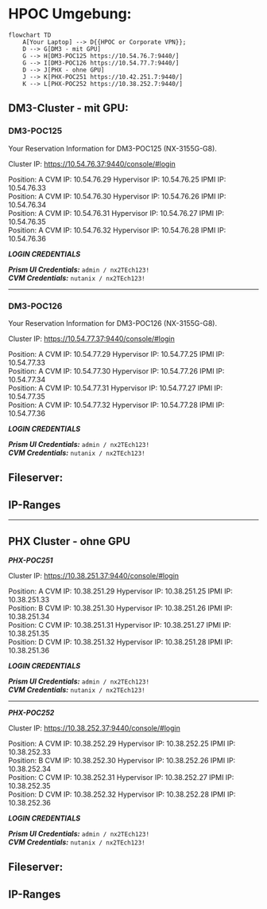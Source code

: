 # HPOC Umgebung:


```mermaid
flowchart TD
    A[Your Laptop] --> D{{HPOC or Corporate VPN}};
    D --> G[DM3 - mit GPU]
    G --> H[DM3-POC125 https://10.54.76.7:9440/]  
    G --> I[DM3-POC126 https://10.54.77.7:9440/]  
    D --> J[PHX - ohne GPU]
    J --> K[PHX-POC251 https://10.42.251.7:9440/]  
    K --> L[PHX-POC252 https://10.38.252.7:9440/]  
```

## DM3-Cluster - mit GPU:

### DM3-POC125

Your Reservation Information for DM3-POC125 (NX-3155G-G8).

Cluster IP: https://10.54.76.37:9440/console/#login

Position: A CVM IP: 10.54.76.29 Hypervisor IP: 10.54.76.25 IPMI IP: 10.54.76.33  
Position: A CVM IP: 10.54.76.30 Hypervisor IP: 10.54.76.26 IPMI IP: 10.54.76.34  
Position: A CVM IP: 10.54.76.31 Hypervisor IP: 10.54.76.27 IPMI IP: 10.54.76.35  
Position: A CVM IP: 10.54.76.32 Hypervisor IP: 10.54.76.28 IPMI IP: 10.54.76.36  

***LOGIN CREDENTIALS***

***Prism UI Credentials:*** `admin / nx2TEch123!`  
***CVM Credentials:*** `nutanix / nx2TEch123!`

---

### DM3-POC126

Your Reservation Information for DM3-POC126 (NX-3155G-G8).

Cluster IP: https://10.54.77.37:9440/console/#login

Position: A CVM IP: 10.54.77.29 Hypervisor IP: 10.54.77.25 IPMI IP: 10.54.77.33  
Position: A CVM IP: 10.54.77.30 Hypervisor IP: 10.54.77.26 IPMI IP: 10.54.77.34  
Position: A CVM IP: 10.54.77.31 Hypervisor IP: 10.54.77.27 IPMI IP: 10.54.77.35  
Position: A CVM IP: 10.54.77.32 Hypervisor IP: 10.54.77.28 IPMI IP: 10.54.77.36  

***LOGIN CREDENTIALS***

***Prism UI Credentials:*** `admin / nx2TEch123!`  
***CVM Credentials:*** `nutanix / nx2TEch123!`

## Fileserver:


## IP-Ranges



---
## PHX Cluster - ohne GPU

***PHX-POC251*** 

Cluster IP: https://10.38.251.37:9440/console/#login

Position: A CVM IP: 10.38.251.29 Hypervisor IP: 10.38.251.25 IPMI IP: 10.38.251.33  
Position: B CVM IP: 10.38.251.30 Hypervisor IP: 10.38.251.26 IPMI IP: 10.38.251.34  
Position: C CVM IP: 10.38.251.31 Hypervisor IP: 10.38.251.27 IPMI IP: 10.38.251.35  
Position: D CVM IP: 10.38.251.32 Hypervisor IP: 10.38.251.28 IPMI IP: 10.38.251.36  


***LOGIN CREDENTIALS***

***Prism UI Credentials:*** `admin / nx2TEch123!`  
***CVM Credentials:*** `nutanix / nx2TEch123!`

---

***PHX-POC252***


Cluster IP: https://10.38.252.37:9440/console/#login

Position: A CVM IP: 10.38.252.29 Hypervisor IP: 10.38.252.25 IPMI IP: 10.38.252.33  
Position: B CVM IP: 10.38.252.30 Hypervisor IP: 10.38.252.26 IPMI IP: 10.38.252.34  
Position: C CVM IP: 10.38.252.31 Hypervisor IP: 10.38.252.27 IPMI IP: 10.38.252.35  
Position: D CVM IP: 10.38.252.32 Hypervisor IP: 10.38.252.28 IPMI IP: 10.38.252.36  


***LOGIN CREDENTIALS***

***Prism UI Credentials:*** `admin / nx2TEch123!`  
***CVM Credentials:*** `nutanix / nx2TEch123!`



## Fileserver:


## IP-Ranges

